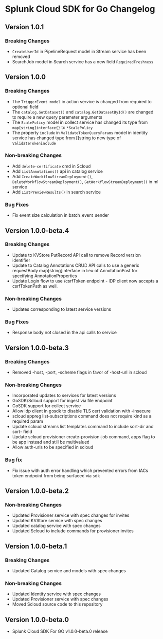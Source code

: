 # Splunk Cloud SDK for Go Changelog

## Version 1.0.1
### Breaking Changes
* `CreateUserId` in PipelineRequest model in Stream service has been removed
* SearchJob model in Search service has a new field `RequiredFreshness`

## Version 1.0.0
### Breaking Changes
* The `TriggerEvent model` in action service is changed from required to optional field
* The `catalog.GetDataset()` and `catalog.GetDatasetById()` are changed to require a new query parameter arguments 
* The `ScalePolicy` model in collect service has changed its type from `map[string]interface{}` to `*ScalePolicy`
* The property `include` in `ValidateTokenQueryParams` model in identity service has changed type from []string to new type of `ValidateTokeninclude`

### Non-breaking Changes
* Add `delete-certificate` cmd in Scloud 
* Add `ListAnnotations()` api in catalog service
* Add `CreateWorkflowStreamDeployment()`, `DeleteWorkflowStreamDeployment()`, `GetWorkflowStreamDeployment()`  in ml service
* Add `ListPreviewResults()` in search service

### Bug Fixes
* Fix event size calculation in batch_event_sender

## Version 1.0.0-beta.4
### Breaking Changes
* Update to KVStore PutRecord API call to remove Record version identifier
* Update to Catalog Annotations CRUD API calls to use a generic requestBody map[string]interface  in lieu of AnnotationPost for specifying AnnotationProperties
* Update Login flow to use /csrfToken endpoint - IDP client now accepts a csrfTokenPath as well.

### Non-breaking Changes
* Updates corresponding to latest service versions

### Bug Fixes
* Response body not closed in the api calls to service

## Version 1.0.0-beta.3
### Breaking Changes
* Removed -host, -port, -scheme flags in favor of -host-url in scloud
### Non-breaking Changes
* Incorporated updates to services for latest versions
* GoSDK/Scloud support for ingest via file endpoint
* GoSDK support for collect service
* Allow idp client in gosdk to disable TLS cert validation with -insecure
* scloud appreg list-subscriptions command does not require kind as a required param
* Update scloud streams list templates command to include sort-dir and sort- field
* Update scloud provisioner create-provision-job command, apps flag to be app instead and still be multivalued
* Allow auth-urls to be specified in scloud
### Bug fix
* Fix issue with auth error handling which prevented errors from IACs token endpoint from being surfaced via sdk

## Version 1.0.0-beta.2
### Non-breaking Changes
* Updated Provisioner service with spec changes for invites
* Updated KVStore service with spec changes
* Updated catalog service with spec changes
* Updated Scloud to include commands for provisioner invites

## Version 1.0.0-beta.1
### Breaking Changes
* Updated Catalog service and models with spec changes
### Non-breaking Changes
* Updated Identity service with spec changes
* Updated Provisioner service with spec changes
* Moved Scloud source code to this repository

## Version 1.0.0-beta.0
* Splunk Cloud SDK For GO v1.0.0-beta.0 release